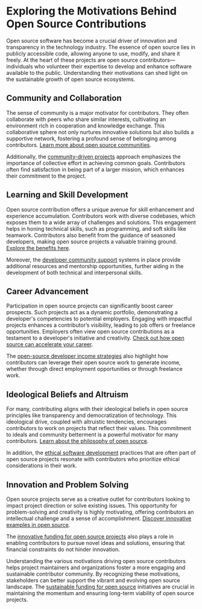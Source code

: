# Exploring the Motivations Behind Open Source Contributions

Open source software has become a crucial driver of innovation and transparency in the technology industry. The essence of open source lies in publicly accessible code, allowing anyone to use, modify, and share it freely. At the heart of these projects are open source contributors—individuals who volunteer their expertise to develop and enhance software available to the public. Understanding their motivations can shed light on the sustainable growth of open source ecosystems.

## Community and Collaboration

The sense of community is a major motivator for contributors. They often collaborate with peers who share similar interests, cultivating an environment rich in cooperation and knowledge exchange. This collaborative sphere not only nurtures innovative solutions but also builds a supportive network, fostering a profound sense of belonging among contributors. [Learn more about open source communities](https://opensource.com/resources/what-open-source).

Additionally, the [community-driven projects](https://www.license-token.com/wiki/community-driven-projects) approach emphasizes the importance of collective effort in achieving common goals. Contributors often find satisfaction in being part of a larger mission, which enhances their commitment to the project.

## Learning and Skill Development

Open source contribution offers a unique avenue for skill enhancement and experience accumulation. Contributors work with diverse codebases, which exposes them to a wide array of challenges and solutions. This engagement helps in honing technical skills, such as programming, and soft skills like teamwork. Contributors also benefit from the guidance of seasoned developers, making open source projects a valuable training ground. [Explore the benefits here](https://www.freecodecamp.org/news/the-power-of-open-source-for-developers-953d0c29eb3f/).

Moreover, the [developer community support](https://www.license-token.com/wiki/developer-community-support) systems in place provide additional resources and mentorship opportunities, further aiding in the development of both technical and interpersonal skills.

## Career Advancement

Participation in open source projects can significantly boost career prospects. Such projects act as a dynamic portfolio, demonstrating a developer's competencies to potential employers. Engaging with impactful projects enhances a contributor’s visibility, leading to job offers or freelance opportunities. Employers often view open source contributions as a testament to a developer's initiative and creativity. [Check out how open source can accelerate your career](https://techbeacon.com/app-dev-testing/5-ways-open-source-contribute-your-career-development).

The [open-source developer income strategies](https://www.license-token.com/wiki/open-source-developer-income-strategies) also highlight how contributors can leverage their open source work to generate income, whether through direct employment opportunities or through freelance work.

## Ideological Beliefs and Altruism

For many, contributing aligns with their ideological beliefs in open source principles like transparency and democratization of technology. This ideological drive, coupled with altruistic tendencies, encourages contributors to work on projects that reflect their values. This commitment to ideals and community betterment is a powerful motivator for many contributors. [Learn about the philosophy of open source](https://opensource.guide/philosophy/).

In addition, the [ethical software development](https://www.license-token.com/wiki/ethical-software-development) practices that are often part of open source projects resonate with contributors who prioritize ethical considerations in their work.

## Innovation and Problem Solving

Open source projects serve as a creative outlet for contributors looking to impact project direction or solve existing issues. This opportunity for problem-solving and creativity is highly motivating, offering contributors an intellectual challenge and a sense of accomplishment. [Discover innovative examples in open source](https://opensource.com/article/18/9/five-inspiring-examples-open-source-innovation).

The [innovative funding for open source projects](https://www.license-token.com/wiki/innovative-funding-for-open-source-projects) also plays a role in enabling contributors to pursue novel ideas and solutions, ensuring that financial constraints do not hinder innovation.

Understanding the various motivations driving open source contributors helps project maintainers and organizations foster a more engaging and sustainable contributor community. By recognizing these motivations, stakeholders can better support the vibrant and evolving open source landscape. The [sustainable funding for open source](https://www.license-token.com/wiki/sustainable-funding-for-open-source) initiatives are crucial in maintaining the momentum and ensuring long-term viability of open source projects.